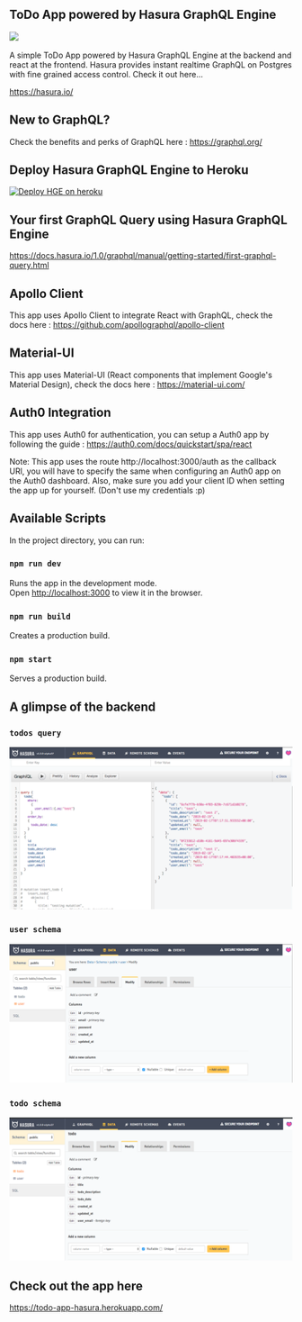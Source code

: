 ## ToDo App powered by Hasura GraphQL Engine

![](todo.gif)

A simple ToDo App powered by Hasura GraphQL Engine at the backend and react at the frontend. Hasura provides instant realtime GraphQL on Postgres with fine grained access control. Check it out here...

https://hasura.io/

## New to GraphQL?

Check the benefits and perks of GraphQL here : https://graphql.org/

## Deploy Hasura GraphQL Engine to Heroku

[![Deploy HGE on heroku](https://www.herokucdn.com/deploy/button.svg)](https://heroku.com/deploy?template=https://github.com/hasura/graphql-engine-heroku)

## Your first GraphQL Query using Hasura GraphQL Engine

https://docs.hasura.io/1.0/graphql/manual/getting-started/first-graphql-query.html

## Apollo Client

This app uses Apollo Client to integrate React with GraphQL, check the docs here : https://github.com/apollographql/apollo-client

## Material-UI

This app uses Material-UI (React components that implement Google's Material Design), check the docs here : https://material-ui.com/

## Auth0 Integration

This app uses Auth0 for authentication, you can setup a Auth0 app by following the guide : https://auth0.com/docs/quickstart/spa/react

Note: This app uses the route http://localhost:3000/auth as the callback URl, you will have to specify the same when configuring an Auth0 app on the Auth0 dashboard. Also, make sure you add your client ID when setting the app up for yourself. (Don't use my credentials :p)

## Available Scripts

In the project directory, you can run:

### `npm run dev`

Runs the app in the development mode.<br>
Open [http://localhost:3000](http://localhost:3000) to view it in the browser.

### `npm run build`

Creates a production build.

### `npm start`

Serves a production build.

## A glimpse of the backend

### `todos query`

![alt text](https://raw.githubusercontent.com/nihal9ns/todo-app/master/query.png)

### `user schema`

![alt text](https://raw.githubusercontent.com/nihal9ns/todo-app/master/user_schema.png)

### `todo schema`

![alt text](https://raw.githubusercontent.com/nihal9ns/todo-app/master/todo_schema.png)

## Check out the app here 
https://todo-app-hasura.herokuapp.com/
